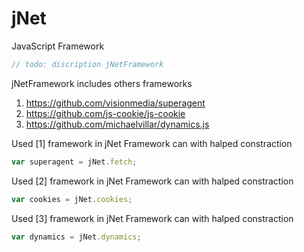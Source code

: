 # jNet

JavaScript Framework

```JavaScript
// todo: discription jNetFramework
```

jNetFramework includes others frameworks

1. https://github.com/visionmedia/superagent
1. https://github.com/js-cookie/js-cookie
1. https://github.com/michaelvillar/dynamics.js

Used [1] framework in jNet Framework can with halped constraction 

```JavaScript
var superagent = jNet.fetch;
```

Used [2] framework in jNet Framework can with halped constraction 

```JavaScript
var cookies = jNet.cookies;
```


Used [3] framework in jNet Framework can with halped constraction 

```JavaScript
var dynamics = jNet.dynamics;
```
